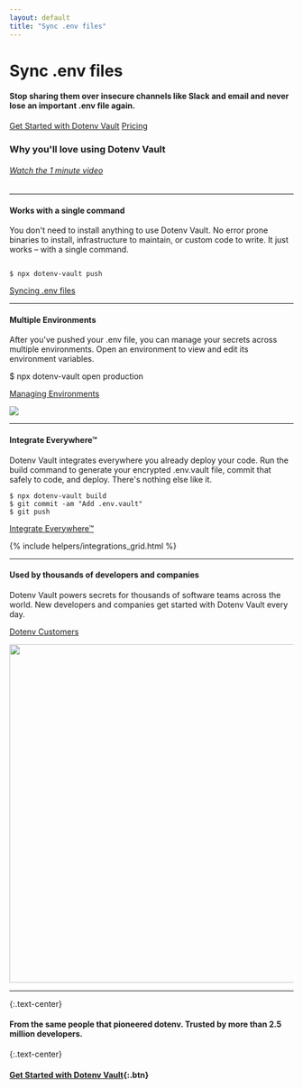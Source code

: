 ```yaml
---
layout: default
title: "Sync .env files"
---
```


<div class="hero">
  <h1>Sync .env files</h1>

  <div>
    <h4 class="font-weight-normal">Stop sharing them over insecure channels like Slack and email and never lose an important .env file again.</h4>
    <p><a class="btn mr-05" href="/signup">Get Started with Dotenv Vault</a> <a href="/pricing">Pricing</a></p>
  </div>
</div>

<article markdown="1">

<h3 class="text-center mb-0">Why you'll love using Dotenv Vault</h3>

<h6 class="mt-02 text-center"><a href="https://www.youtube.com/watch?v=z-lBjxfhWeY&t=2s">Watch the 1 minute video</a></h6>

---
<div class="love-grid">
  <div>
    <h4 class="mt-0 mb-03">Works with a single command</h4>
    <p class="mt-0 mb-0">You don't need to install anything to use Dotenv Vault. No error prone binaries to install, infrastructure to maintain, or custom code to write. It just works – with a single command.</p>
  </div>

  <div markdown="1">

```

$ npx dotenv-vault push

```

<p class="mb-0"><a class="arrow" href="/docs/tutorials/sync">Syncing .env files</a></p>

  </div>

</div>

---

<div class="love-grid">
  <div>
    <h4 class="mt-0 mb-03">Multiple Environments</h4>
    <p class="mt-0">After you've pushed your .env file, you can manage your secrets across multiple environments. Open an environment to view and edit its environment variables.</p>
    <p class="mt-0 text-monospace">$ npx dotenv-vault open production</p>
    <p class=""><a class="arrow" href="/docs/tutorials/environments">Managing Environments</a></p>
  </div>
  <div>
    <img src="https://res.cloudinary.com/dotenv-org/image/upload/v1666569664/multiple-environments_gi3o9t.gif">
  </div>
</div>

---

<div class="love-grid">
  <div>
    <h4 class="mt-0 mb-03">Integrate Everywhere™</h4>
    <p class="mt-0">Dotenv Vault integrates everywhere you already deploy your code. Run the build command to generate your encrypted .env.vault file, commit that safely to code, and deploy. There's nothing else like it.</p>
  </div>
  <div markdown="1">

```
$ npx dotenv-vault build
$ git commit -am "Add .env.vault"
$ git push
```

<p class=""><a class="arrow" href="/docs/tutorials/integrations">Integrate Everywhere™</a></p>

  </div>
  <div class="span2">
    {% include helpers/integrations_grid.html %}
  </div>
</div>

---

<div class="love-grid">
  <div>
    <h4 class="mt-0 mb-03">Used by thousands of developers and companies</h4>
    <p class="mt-0">Dotenv Vault powers secrets for thousands of software teams across the world. New developers and companies get started with Dotenv Vault every day.</p>
    <p class=""><a class="arrow" href="/customers">Dotenv Customers</a></p>
  </div>
  <div>
    <a href="/customers">
      <img src="https://res.cloudinary.com/dotenv-org/image/upload/c_scale,w_800/v1666593866/Group_ukiica.png" width="600" class="no-style">
    </a>
  </div>
</div>

---

{:.text-center}
#### From the same people that pioneered dotenv. Trusted by more than 2.5 million developers.

{:.text-center}
#### [Get Started with Dotenv Vault](/signup){:.btn}

</article>
